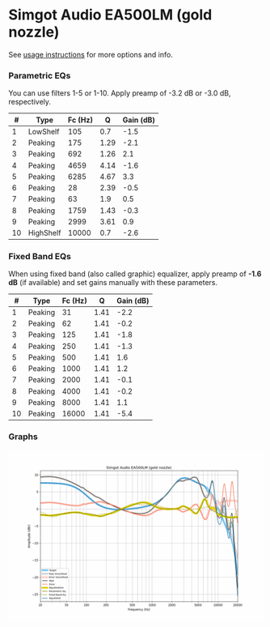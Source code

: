 # Simgot Audio EA500LM (gold nozzle)
See [usage instructions](https://github.com/jaakkopasanen/AutoEq#usage) for more options and info.

### Parametric EQs
You can use filters 1-5 or 1-10. Apply preamp of -3.2 dB or -3.0 dB, respectively.

|   # | Type      |   Fc (Hz) |    Q |   Gain (dB) |
|-----|-----------|-----------|------|-------------|
|   1 | LowShelf  |       105 | 0.7  |        -1.5 |
|   2 | Peaking   |       175 | 1.29 |        -2.1 |
|   3 | Peaking   |       692 | 1.26 |         2.1 |
|   4 | Peaking   |      4659 | 4.14 |        -1.6 |
|   5 | Peaking   |      6285 | 4.67 |         3.3 |
|   6 | Peaking   |        28 | 2.39 |        -0.5 |
|   7 | Peaking   |        63 | 1.9  |         0.5 |
|   8 | Peaking   |      1759 | 1.43 |        -0.3 |
|   9 | Peaking   |      2999 | 3.61 |         0.9 |
|  10 | HighShelf |     10000 | 0.7  |        -2.6 |

### Fixed Band EQs
When using fixed band (also called graphic) equalizer, apply preamp of **-1.6 dB** (if available) and set gains manually with these parameters.

|   # | Type    |   Fc (Hz) |    Q |   Gain (dB) |
|-----|---------|-----------|------|-------------|
|   1 | Peaking |        31 | 1.41 |        -2.2 |
|   2 | Peaking |        62 | 1.41 |        -0.2 |
|   3 | Peaking |       125 | 1.41 |        -1.8 |
|   4 | Peaking |       250 | 1.41 |        -1.3 |
|   5 | Peaking |       500 | 1.41 |         1.6 |
|   6 | Peaking |      1000 | 1.41 |         1.2 |
|   7 | Peaking |      2000 | 1.41 |        -0.1 |
|   8 | Peaking |      4000 | 1.41 |        -0.2 |
|   9 | Peaking |      8000 | 1.41 |         1.1 |
|  10 | Peaking |     16000 | 1.41 |        -5.4 |

### Graphs
![](./Simgot%20Audio%20EA500LM%20(gold%20nozzle).png)
